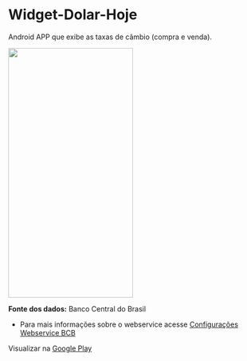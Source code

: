 # Widget-Dolar-Hoje

Android APP que exibe as taxas de câmbio (compra e venda).

<img src="https://lh3.googleusercontent.com/RfkFnf4VNQmNetfcjo5wtSKiKXKsSKyaQYwfzVMrQF6VicWEYaE4zganaCDMJfoMYd0=h900" height="500" width="250" >

**Fonte dos dados:**
Banco Central do Brasil

- Para mais informações sobre o webservice acesse [Configurações Webservice BCB](http://blog.tiagocrizanto.com/configuracoes-do-webservice-do-banco-central-cotacoes-diversas/)

Visualizar na [Google Play](https://play.google.com/store/apps/details?id=br.com.power.dolarhoje/)
